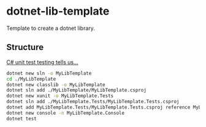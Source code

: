 # dotnet-lib-template

Template to create a dotnet library.

## Structure

[C# unit test testing tells us...](https://learn.microsoft.com/en-us/dotnet/core/testing/unit-testing-csharp-with-xunit)

```bash
dotnet new sln -o MyLibTemplate
cd ./MyLibTemplate
dotnet new classlib -o MyLibTemplate
dotnet sln add ./MyLibTemplate/MyLibTemplate.csproj
dotnet new xunit -o MyLibTemplate.Tests
dotnet sln add ./MyLibTemplate.Tests/MyLibTemplate.Tests.csproj
dotnet add MyLibTemplate.Tests/MyLibTemplate.Tests.csproj reference MyLibTemplate/MyLibTemplate.csproj
dotnet new console -n MyLibTemplate.Console
dotnet test
```